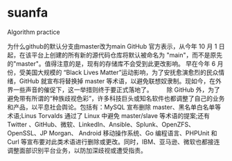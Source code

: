 # suanfa
Algorithm practice

为什么github的默认分支由master改为main
GitHub 官方表示，从今年 10 月 1 日起，在该平台上创建的所有新的源代码仓库将默认被命名为 "main"，而不是原先的"master"。值得注意的是，现有的存储库不会受到此更改影响。
      早在今年 6 月份，受美国大规模的 “Black Lives Matter”运动影响，为了安抚愈演愈烈的民众情绪，GitHub 就宣布将替换掉 master 等术语，以避免联想奴隶制。现如今，在外界一些声音的催促下，这一举措则终于要正式落地了。
　　除 GitHub 外，为了避免带有所谓的“种族歧视色彩”，许多科技巨头或知名软件也都调整了自己的业务和产品，以平息社会舆论。包括有：MySQL 宣布删除 master、黑名单白名单等术语;Linus Torvalds 通过了 Linux 中避免 master/slave 等术语的提案;还有 Twitter 、GitHub、微软、LinkedIn、Ansible、Splunk、OpenZFS、OpenSSL、JP Morgan、 Android 移动操作系统、Go 编程语言、PHPUnit 和 Curl 等宣布要对此类术语进行删除或更改。同时，IBM、亚马逊、微软也都接连调整面部识别平台业务，以防加深歧视或遭受指责。
